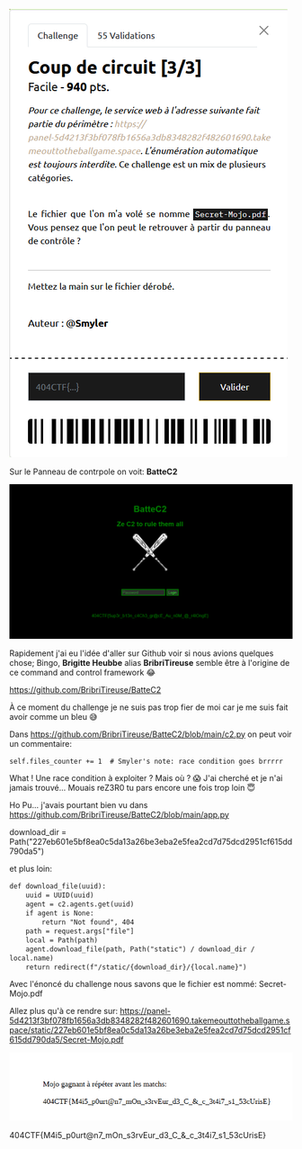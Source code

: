 ![01](https://github.com/ReZ3R0/404CTF-2024/blob/main/Images/Cc03.png?raw=true)

Sur le Panneau de contrpole on voit: **BatteC2**

![Panel](https://github.com/ReZ3R0/404CTF-2024/blob/main/Images/Panel.png?raw=true)

Rapidement j'ai eu l'idée d'aller sur Github voir si nous avions quelques chose; Bingo, **Brigitte Heubbe** alias **BribriTireuse** semble être à l'origine de ce command and control framework :joy:

https://github.com/BribriTireuse/BatteC2

À ce moment du challenge je ne suis pas trop fier de moi car je me suis fait avoir comme un bleu :sweat_smile:

Dans https://github.com/BribriTireuse/BatteC2/blob/main/c2.py on peut voir un commentaire: 

```python3
self.files_counter += 1  # Smyler's note: race condition goes brrrrr
```
What ! Une race condition à exploiter ?  Mais où ? :scream: J'ai cherché et je n'ai jamais trouvé... Mouais reZ3R0 tu pars encore une fois trop loin :innocent:

Ho Pu... j'avais pourtant bien vu dans https://github.com/BribriTireuse/BatteC2/blob/main/app.py 

download_dir = Path("227eb601e5bf8ea0c5da13a26be3eba2e5fea2cd7d75dcd2951cf615dd790da5")

et plus loin:

```python3
def download_file(uuid):
    uuid = UUID(uuid)
    agent = c2.agents.get(uuid)
    if agent is None:
        return "Not found", 404
    path = request.args["file"]
    local = Path(path)
    agent.download_file(path, Path("static") / download_dir / local.name)
    return redirect(f"/static/{download_dir}/{local.name}")
```

Avec l'énoncé du challenge nous savons que le fichier est nommé: Secret-Mojo.pdf

Allez plus qu'à ce rendre sur: https://panel-5d4213f3bf078fb1656a3db8348282f482601690.takemeouttotheballgame.space/static/227eb601e5bf8ea0c5da13a26be3eba2e5fea2cd7d75dcd2951cf615dd790da5/Secret-Mojo.pdf

![Flag-Mojo](https://github.com/ReZ3R0/404CTF-2024/blob/main/Images/FlagMojo.png?raw=true)

404CTF{M4i5_p0urt@n7_mOn_s3rvEur_d3_C_&_c_3t4i7_s1_53cUrisE}




